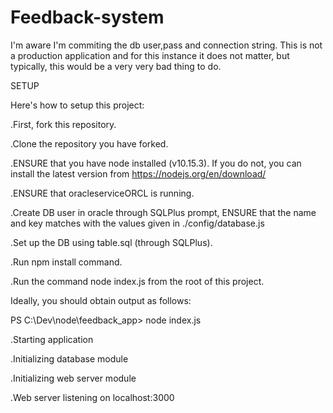# Feedback-system

I'm aware I'm commiting the db user,pass and connection string. This is not a production application and for this instance it does not matter, but typically, this would be a very very bad thing to do.

SETUP

Here's how to setup this project:

.First, fork this repository.

.Clone the repository you have forked.

.ENSURE that you have node installed (v10.15.3). If you do not, you can install the latest version from https://nodejs.org/en/download/

.ENSURE that oracleserviceORCL is running.

.Create DB user in oracle through SQLPlus prompt, ENSURE that the name and key matches with the values given in ./config/database.js

.Set up the DB using table.sql (through SQLPlus).

.Run npm install command.

.Run the command node index.js from the root of this project.


Ideally, you should obtain output as follows:

PS C:\Dev\node\feedback_app> node index.js

.Starting application

.Initializing database module

.Initializing web server module

.Web server listening on localhost:3000
